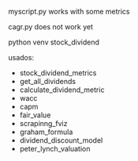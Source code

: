 myscript.py works with some metrics

cagr.py does not work yet

python venv stock_dividend

usados:
- stock_dividend_metrics
- get_all_dividends
- calculate_dividend_metric
- wacc
- capm
- fair_value
- scrapinng_fviz
- graham_formula
- dividend_discount_model
- peter_lynch_valuation